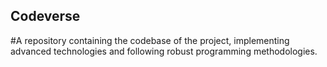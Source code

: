 ## Codeverse
#A repository containing the codebase of the project, implementing advanced technologies and following robust programming methodologies.
 
